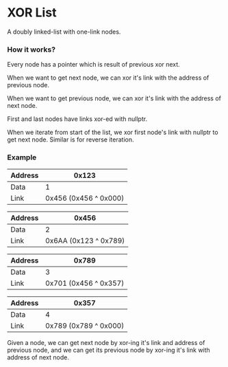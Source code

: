 # XOR List

A doubly linked-list with one-link nodes.

### How it works?

Every node has a pointer which is result of previous xor next.

When we want to get next node, we can xor it's link with
the address of previous node.

When we want to get previous node, we can xor it's link with
the address of next node.

First and last nodes have links xor-ed with nullptr.

When we iterate from start of the list,
we xor first node's link with nullptr to get next node.
Similar is for reverse iteration. 

### Example

| Address | 0x123                   |
|---------|-------------------------|
| Data    |   1                     |
| Link    |  0x456 (0x456 ^ 0x000)  |

| Address | 0x456                   |
|---------|-------------------------|
| Data    |   2                     |
| Link    |  0x6AA (0x123 ^ 0x789)  |

| Address | 0x789                   |
|---------|-------------------------|
| Data    |   3                     |
| Link    |  0x701 (0x456 ^ 0x357)  |

| Address | 0x357                   |
|---------|-------------------------|
| Data    |   4                     |
| Link    |  0x789 (0x789 ^ 0x000)  |

Given a node, we can get next node by xor-ing it's link and address of previous node,
and we can get its previous node by xor-ing it's link with address of next node.